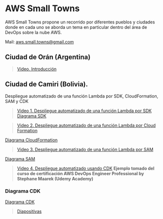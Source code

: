 # AWS Small Towns
AWS Small Towns propone un recorrido por diferentes pueblos y ciudades donde en cada
uno se aborda un tema en particular dentro del área de DevOps sobre la nube AWS.

Mail: aws.small.towns@gmail.com

## Ciudad de Orán (Argentina)
> [Video. Introducción](https://www.youtube.com/watch?v=pv1BbjcRCQg)


## Ciudad de Camiri (Bolivia). 
Despliegue automatizado de una función Lambda por SDK, CloudFormation, SAM y CDK

> [Video 1. Despliegue automatizado de una función Lambda por SDK](https://www.youtube.com/watch?v=vXDYGPaHJWI)
> [Diagrama SDK](images/sdk.jpg)

> [Video 2. Despliegue automatizado de una función Lambda por Cloud Formation](https://www.youtube.com/watch?v=5Ze6Y1rCvGc)

[Diagrama CloudFormation](images/cloudformation.jpg)

> [Video 3. Despliegue automatizado de una función Lambda por SAM](https://www.youtube.com/watch?v=sdJmfO6au_U)

[Diagrama SAM](images/sam.jpg)

> [Video 4. Despliegue automatizado usando CDK](https://www.youtube.com/watch?v=HVZjEu3zeGA)
**Ejemplo tomado del curso de certificación AWS DevOps Engineer Professional by Stephane Maarek (Udemy Academy)**

### Diagrama CDK
[Diagrama CDK](images/cdk.jpg)

> [Diapositivas](doc/AWS%20Small%20Towns-Camiri.pdf)